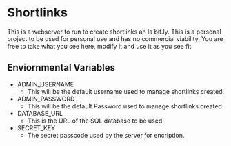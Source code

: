 # Shortlinks

This is a webserver to run to create shortlinks ah la bit.ly. This is a personal project to be used for personal use and has no commercial viability. You are free to take what you see here, modify it and use it as you see fit. 

## Enviornmental Variables

* ADMIN_USERNAME
  * This will be the default username used to manage shortlinks created. 
* ADMIN_PASSWORD
  * This will be the default Password used to manage shortlinks created.
* DATABASE_URL
  * This is the URL of the SQL database to be used
* SECRET_KEY
  * The secret passcode used by the server for encription.
